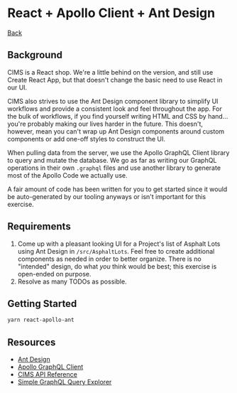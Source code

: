 # React + Apollo Client + Ant Design

[Back](/README.md#cims-interview-skills-tests)

## Background

CIMS is a React shop. We're a little behind on the version, and still use Create React App, but that doesn't change the basic need to use React in our UI.

CIMS also strives to use the Ant Design component library to simplify UI workflows and provide a consistent look and feel throughout the app. For the bulk of workflows, if you find yourself writing HTML and CSS by hand... you're probably making our lives harder in the future. This doesn't, however, mean you can't wrap up Ant Design components around custom components or add one-off styles to construct the UI.

When pulling data from the server, we use the Apollo GraphQL Client library to query and mutate the database. We go as far as writing our GraphQL operations in their own `.graphql` files and use another library to generate most of the Apollo Code we actually use.

A fair amount of code has been written for you to get started since it would be auto-generated by our tooling anyways or isn't important for this exercise.

## Requirements

1. Come up with a pleasant looking UI for a Project's list of Asphalt Lots using Ant Design in `/src/AsphaltLots`. Feel free to create additional components as needed in order to better organize. There is no "intended" design, do what _you_ think would be best; this exercise is open-ended on purpose.
1. Resolve as many TODOs as possible.

## Getting Started

``` bash
yarn react-apollo-ant
```

## Resources

- [Ant Design](https://ant.design/components/overview/)
- [Apollo GraphQL Client](https://www.apollographql.com/docs/react/)
- [CIMS API Reference](https://cims.horrocks.com/reports-dev/api)
- [Simple GraphQL Query Explorer](https://hoppscotch.io/graphql)
